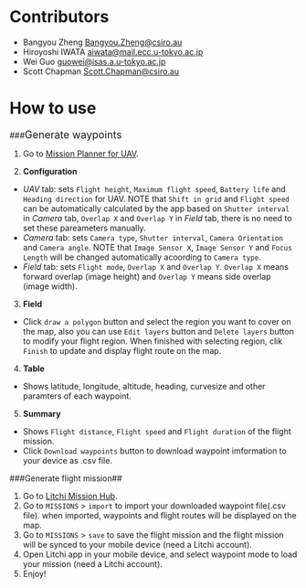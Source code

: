 
# Contributors

- Bangyou Zheng <Bangyou.Zheng@csiro.au>
- Hiroyoshi IWATA <aiwata@mail.ecc.u-tokyo.ac.jp>
- Wei Guo <guowei@isas.a.u-tokyo.ac.jp>
- Scott Chapman <Scott.Chapman@csiro.au>

# How to use

###<font size=4>Generate waypoints</font>

1. Go to [Mission Planner for UAV](https://croptsrv-cdc.it.csiro.au/shiny/users/zhe00a/missionplanner/).

2. **Configuration**
  - *UAV* tab: sets `Flight height`, `Maximum flight speed`, `Battery life` and `Heading direction` for UAV. NOTE that `Shift in grid` and `Flight speed` can be automatically calculated by the app based on `Shutter interval` in *Camera* tab, `Overlap X` and `Overlap Y` in *Field* tab, there is no need to set these pareameters manually.
  - *Camera* tab: sets `Camera type`, `Shutter interval`, `Camera Orientation` and `Camera angle`. NOTE that `Image Sensor X`, `Image Sensor Y` and `Focus Length` will be changed automatically acoording to `Camera type`.
  - *Field* tab: sets `Flight mode`, `Overlap X` and `Overlap Y`. `Overlap X` means forward overlap (image height) and `Overlap Y` means side overlap (image width).

3. **Field** 
 - Click `draw a polygon` button and select the region you want to cover on the map, also you can use `Edit layers` button and `Delete layers` button to modify your flight region. When finished with selecting region, clik `Finish` to update and display flight route on the map.

4. **Table**
 - Shows latitude, longitude, altitude, heading, curvesize and other paramters of each waypoint.

5. **Summary**
 - Shows `Flight distance`, `Flight speed` and `Flight duration` of the flight mission. 
 - Click `Download waypoints` button to download waypoint imformation to your device as .csv file.

###Generate flight mission##

1. Go to [Litchi Mission Hub](https://flylitchi.com/hub).
2. Go to `MISSIONS` > `import` to import your downloaded waypoint file(.csv file). when imported, waypoints and flight routes will be displayed on the map.
3. Go to `MISSIONS` > `save` to save the flight mission and the flight mission will be synced to your mobile device (need a Litchi account).
4. Open Litchi app in your mobile device, and select waypoint mode to load your mission (need a Litchi account).
5. Enjoy!
